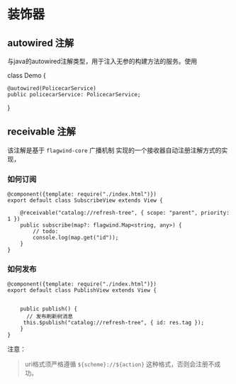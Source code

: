 # 装饰器

## autowired 注解

与java的autowired注解类型，用于注入无参的构建方法的服务。使用

class Demo {

    @autowired(PolicecarService)
    public policecarService: PolicecarService;
}

## receivable 注解

该注解是基于 `flagwind-core` 广播机制 实现的一个接收器自动注册注解方式的实现，

### 如何订阅

```base
@component({template: require("./index.html")})
export default class SubscribeView extends View {

    @receivable("catalog://refresh-tree", { scope: "parent", priority: 1 })
    public subscribe(map?: flagwind.Map<string, any>) {
        // todo:
        console.log(map.get("id"));
    }
}
```

### 如何发布

```base
@component({template: require("./index.html")})
export default class PublishView extends View {


    public publish() {
      // 发布刷新树消息
     this.$publish("catalog://refresh-tree", { id: res.tag });
    }
}
```

注意：
> uri格式须严格遵循 ```${scheme}://${action}``` 这种格式，否则会注册不成功。
